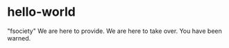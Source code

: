 # hello-world
"fsociety"
 We are here to provide. 
  We are here to take over. 
   You have been warned.
